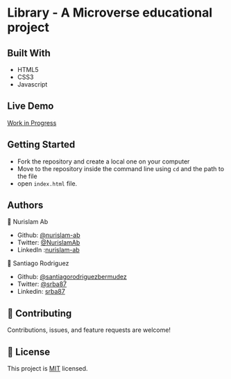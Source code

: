 # Library - A Microverse educational project

## Built With

-   HTML5
-   CSS3
-   Javascript

## Live Demo

[Work in Progress]()

## Getting Started

- Fork the repository and create a local one on your computer
- Move to the repository inside the command line using `cd` and the path to the file
- open `index.html` file.

## Authors

👤 Nurislam Ab
- Github: [@nurislam-ab](https://github.com/nurislam-ab)
- Twitter: [@NurislamAb](https://twitter.com/NurislamAb)
- LinkedIn :[nurislam-ab](https://www.linkedin.com/in/nurislam-ab/)

👤 Santiago Rodriguez
- Github: [@santiagorodriguezbermudez](https://github.com/santiagorodriguezbermudez)
- Twitter: [@srba87](https://twitter.com/srba87)
- Linkedin: [srba87](https://linkedin.com/in/srba)

## 🤝 Contributing

Contributions, issues, and feature requests are welcome!

## 📝 License

This project is [MIT](LICENSE) licensed.